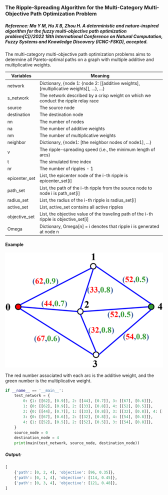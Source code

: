 ### The Ripple-Spreading Algorithm for the Multi-Category Multi-Objective Path Optimization Problem

##### Reference: Ma Y M, Hu X B, Zhou H. A deterministic and nature-inspired algorithm for the fuzzy multi-objective path optimization problem[C]//2022 18th International Conference on Natural Computation, Fuzzy Systems and Knowledge Discovery (ICNC-FSKD), accepted.

The multi-category multi-objective path optimization problems aims to determine all Pareto-optimal paths on a graph with multiple additive and multiplicative weights.

| Variables     | Meaning                                                      |
| ------------- | ------------------------------------------------------------ |
| network       | Dictionary, {node 1: {node 2: [[additive weights], [multiplicative weights]], ...}, ...} |
| s_network     | The network described by a crisp weight on which we conduct the ripple relay race |
| source        | The source node                                              |
| destination   | The destination node                                         |
| nn            | The number of nodes                                          |
| na            | The number of additive weights                               |
| nm            | The number of multiplicative weights                         |
| neighbor      | Dictionary, {node1: [the neighbor nodes of node1], ...}      |
| v             | The ripple-spreading speed (i.e., the minimum length of arcs) |
| t             | The simulated time index                                     |
| nr            | The number of ripples - 1                                    |
| epicenter_set | List, the epicenter node of the i-th ripple is epicenter_set[i] |
| path_set      | List, the path of the i-th ripple from the source node to node i is path_set[i] |
| radius_set    | List, the radius of the i-th ripple is radius_set[i]         |
| active_set    | List, active_set contains all active ripples                 |
| objective_set | List, the objective value of the traveling path of the i-th ripple is objective_set[i] |
| Omega         | Dictionary, Omega[n] = i denotes that ripple i is generated at node n |

#### Example

![image](https://github.com/Xavier-MaYiMing/The-ripple-spreading-algorithm-for-the-multi-category-multi-objective-path-optimization-problem/blob/main/MCMOPOP.PNG)

The red number associated with each arc is the additive weight, and the green number is the multiplicative weight.

```python
if __name__ == '__main__':
    test_network = {
        0: {1: [[62], [0.9]], 2: [[44], [0.7]], 3: [[67], [0.6]]},
        1: {0: [[62], [0.9]], 2: [[33], [0.8]], 4: [[52], [0.5]]},
        2: {0: [[44], [0.7]], 1: [[33], [0.8]], 3: [[32], [0.8]], 4: [[52], [0.5]]},
        3: {0: [[67], [0.6]], 2: [[32], [0.8]], 4: [[54], [0.8]]},
        4: {1: [[52], [0.5]], 2: [[52], [0.5]], 3: [[54], [0.8]]},
    }
    source_node = 0
    destination_node = 4
    print(main(test_network, source_node, destination_node))
```

##### Output:

```python
[
    {'path': [0, 2, 4], 'objective': [96, 0.35]}, 
    {'path': [0, 1, 4], 'objective': [114, 0.45]}, 
    {'path': [0, 3, 4], 'objective': [121, 0.48]},
]

```

